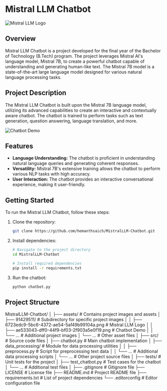 # Mistral LLM Chatbot

![Mistral LLM Logo](https://github.com/hemanthsaich/MistralLLM-Chatbot/assets/91429511/6723edc9-5bc6-4372-ae54-5af49b99104a)

## Overview

Mistral LLM Chatbot is a project developed for the final year of the Bachelor of Technology (B.Tech) program. The project leverages Mistral AI's language model, Mistral 7B, to create a powerful chatbot capable of understanding and generating human-like text. The Mistral 7B model is a state-of-the-art large language model designed for various natural language processing tasks.

## Project Description

The Mistral LLM Chatbot is built upon the Mistral 7B language model, utilizing its advanced capabilities to create an interactive and contextually aware chatbot. The chatbot is trained to perform tasks such as text generation, question answering, language translation, and more.

![Chatbot Demo](https://github.com/hemanthsaich/MistralLLM-Chatbot/assets/91429511/ae533043-dff0-44f9-bf03-2f903a5e0f19)

## Features

- **Language Understanding:** The chatbot is proficient in understanding natural language queries and generating coherent responses.
- **Versatility:** Mistral 7B's extensive training allows the chatbot to perform various NLP tasks with high accuracy.
- **User Interaction:** The chatbot provides an interactive conversational experience, making it user-friendly.

## Getting Started

To run the Mistral LLM Chatbot, follow these steps:

1. Clone the repository:

    ```bash
    git clone https://github.com/hemanthsaich/MistralLLM-Chatbot.git
    ```

2. Install dependencies:

    ```bash
    # Navigate to the project directory
    cd MistralLLM-Chatbot
    
    # Install required dependencies
    pip install -r requirements.txt
    ```

3. Run the chatbot:

    ```bash
    python chatbot.py
    ```

## Project Structure
MistralLLM-Chatbot/
│
├── assets/ # Contains project images and assets
│ ├── 91429511/ # Subdirectory for specific project images
│ │ ├── 6723edc9-5bc6-4372-ae54-5af49b99104a.png # Mistral LLM Logo
│ │ ├── ae533043-dff0-44f9-bf03-2f903a5e0f19.png # Chatbot Demo
│ │ └── ... # Additional project images
│ └── ... # Other asset files
│
├── src/ # Source code files
│ ├── chatbot.py # Main chatbot implementation
│ ├── data_processing/ # Module for data processing utilities
│ │ ├── preprocess.py # Script for preprocessing text data
│ │ └── ... # Additional data processing scripts
│ └── ... # Other project source files
│
├── tests/ # Unit tests for the project
│ ├── test_chatbot.py # Test cases for the chatbot
│ └── ... # Additional test files
│
├── .gitignore # Gitignore file
├── LICENSE # License file
├── README.md # Project README file
├── requirements.txt # List of project dependencies
└── .editorconfig # Editor configuration file
